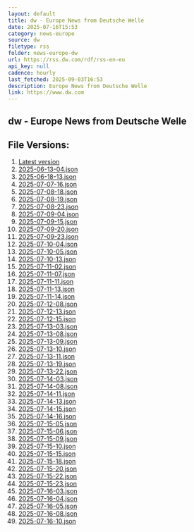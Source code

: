 ```yaml
---
layout: default
title: dw - Europe News from Deutsche Welle
date: 2025-07-16T15:53
category: news-europe
source: dw
filetype: rss
folder: news-europe-dw
url: https://rss.dw.com/rdf/rss-en-eu
api_key: null
cadence: hourly
last_fetched: 2025-09-03T16:53
description: Europe News from Deutsche Welle
link: https://www.dw.com
---
```


## dw - Europe News from Deutsche Welle

<div id="data-chart"></div>
<div id="data-table"></div>
<script>
document.addEventListener('DOMContentLoaded', function(){
  document.getElementById('data-table').textContent = 'This source isn't supported for tables yet.';
});
</script>

## File Versions:
1. [Latest version](./latest.json)
2. [2025-06-13-04.json](./2025-06-13-04.json)
3. [2025-06-18-13.json](./2025-06-18-13.json)
4. [2025-07-07-16.json](./2025-07-07-16.json)
5. [2025-07-08-18.json](./2025-07-08-18.json)
6. [2025-07-08-19.json](./2025-07-08-19.json)
7. [2025-07-08-23.json](./2025-07-08-23.json)
8. [2025-07-09-04.json](./2025-07-09-04.json)
9. [2025-07-09-15.json](./2025-07-09-15.json)
10. [2025-07-09-20.json](./2025-07-09-20.json)
11. [2025-07-09-23.json](./2025-07-09-23.json)
12. [2025-07-10-04.json](./2025-07-10-04.json)
13. [2025-07-10-05.json](./2025-07-10-05.json)
14. [2025-07-10-13.json](./2025-07-10-13.json)
15. [2025-07-11-02.json](./2025-07-11-02.json)
16. [2025-07-11-07.json](./2025-07-11-07.json)
17. [2025-07-11-11.json](./2025-07-11-11.json)
18. [2025-07-11-13.json](./2025-07-11-13.json)
19. [2025-07-11-14.json](./2025-07-11-14.json)
20. [2025-07-12-08.json](./2025-07-12-08.json)
21. [2025-07-12-13.json](./2025-07-12-13.json)
22. [2025-07-12-15.json](./2025-07-12-15.json)
23. [2025-07-13-03.json](./2025-07-13-03.json)
24. [2025-07-13-08.json](./2025-07-13-08.json)
25. [2025-07-13-09.json](./2025-07-13-09.json)
26. [2025-07-13-10.json](./2025-07-13-10.json)
27. [2025-07-13-11.json](./2025-07-13-11.json)
28. [2025-07-13-19.json](./2025-07-13-19.json)
29. [2025-07-13-22.json](./2025-07-13-22.json)
30. [2025-07-14-03.json](./2025-07-14-03.json)
31. [2025-07-14-08.json](./2025-07-14-08.json)
32. [2025-07-14-11.json](./2025-07-14-11.json)
33. [2025-07-14-13.json](./2025-07-14-13.json)
34. [2025-07-14-15.json](./2025-07-14-15.json)
35. [2025-07-14-16.json](./2025-07-14-16.json)
36. [2025-07-15-05.json](./2025-07-15-05.json)
37. [2025-07-15-06.json](./2025-07-15-06.json)
38. [2025-07-15-09.json](./2025-07-15-09.json)
39. [2025-07-15-10.json](./2025-07-15-10.json)
40. [2025-07-15-15.json](./2025-07-15-15.json)
41. [2025-07-15-18.json](./2025-07-15-18.json)
42. [2025-07-15-20.json](./2025-07-15-20.json)
43. [2025-07-15-22.json](./2025-07-15-22.json)
44. [2025-07-15-23.json](./2025-07-15-23.json)
45. [2025-07-16-03.json](./2025-07-16-03.json)
46. [2025-07-16-04.json](./2025-07-16-04.json)
47. [2025-07-16-05.json](./2025-07-16-05.json)
48. [2025-07-16-08.json](./2025-07-16-08.json)
49. [2025-07-16-10.json](./2025-07-16-10.json)
